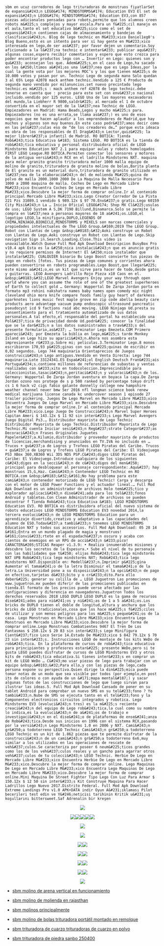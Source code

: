 
```
sbm en ucuz corredores de lego trituradoras de monstruos fiyatlarSet de expansi&#243;n LEGO&#174; MINDSTORMS&#174; Education EV3 El set de expansi&#243;n LEGO&#174; MINDSTORMS&#174; Education EV3,con 857 piezas adicionales pensadas para robots,permite que los alumnos creen robots m&#225;s complejos y mayor escala.Para un f&#225;cil manejo en el aula,tanto el set educativo b&#225;sico como el set de expansi&#243;n contienen cajas de almacenamiento y bandejas de clasificaci&#243;n. Blog de lego technic en M&#233;xico Daniel1eg0's Blog Bueno,esto es un intento para ver si hay gente en M&#233;xico interesada en lego,de ser as&#237; por favor dejen un comentario.Soy aficionado a la l&#237;na technic e intentar&#233; publicar aqu&#237; algunas cosas,espero recibir comentarios y espero que esto crezca para poder encontrar productos lego con … Invertir en Lego: quienes son y qu&#233; aconsejan los que. Adem&#225;s,en el caso de Lego,ha sacado en los &#250;ltimos a&#241;os una l&#237;nea que es Lego Ideas,por la cual la gente vota por los mejores MOC’s y los que tienen m&#225;s de 10.000 votos y pasan por un. Technic Lego de segunda mano Solo quedan 3 al 65% Lego 42078 mack anthem technic.Vendido a 125 € Producto de segunda mano vendido por milanuncios.set nuevo precintado lego technic.es m&#225;s : mack anthem ref 42078 de lego technic.debe tenerse en cuenta que : precio para este set con env&#237;o nacional incluido.vendido por 125 euros. LEGO Una de las mayores excavadoras del mundo,la Liebherr R 9800,saldr&#225; al mercado el 1 de octubre convertida en el mayor set de la l&#237;nea Technic de LEGO. Empiezadores en Madrid: Hama Beads,Legos y mucho m&#225;s para. Empiezadores (no es una errata,se llama as&#237;) es uno de esos negocios que me hacen aplaudir a los emprendedores de Madrid,que hay muchos y algunos son muy buenos.En este caso podr&#237;amos decir como en las pel&#237;culas eso de “de los creadores de…” porque esta ideaca es obra de los responsables de El Drag&#243;n Lector,quiz&#225; la mejor librer&#237;a infantil de Madrid. RO BOTICA: Tienda Rob&#243;tica Educativa &#183; Sistema LEGO. RO BOTICA es la tienda de rob&#243;tica educativa y personal distribuidora oficial de LEGO Mindstorms Education NXT 2.1 para equipar aulas y robots homologados FIRST LEGO League.RO BOTICA.Permiten conectar los sensores y motores de la antigua versi&#243;n RCX en el ladrillo Mindstorms NXT. maquina para moler granito granito trituradora moler 1000 malla equipo de molino de granito,trituradora de granito molino de bolas,Barita planta de El granito es un material duro,trituradora de granito utilizado en l&#237;nea de la elaboraci&#243;n del de molienda M&#225;quina de polvo de malla 2000.1000 2000 De La Maquina De Malla Necesario Para 1000 a 2000 maquina de malla. Coches De Lego en Mercado Libre M&#233;xico Encuentra Coches De Lego en Mercado Libre M&#233;xico.Descubre la mejor forma de comprar online.Ir al contenido principal Mercado Libre M&#233;xico.Lego Creator Corredor De La Pista 221 Pzs 31089.1 vendido $ 989.12x $ 97 70.Env&#237;o gratis.Lego 60159 City Misi&#243;n La … Inicio Oficial LEGO&#174; Shop MX Cl&#225;usulas de uso; LEGO System A S,DK 7190 Billund,Dinamarca.Solo se permite la compra en l&#237;nea a personas mayores de 18 a&#241;os.LEGO,el logotipo LEGO,la minifigura,DUPLO,LEGENDS OF CHIMA,NINJAGO,BIONICLE,MINDSTORMS y MIXELS son marcas comerciales y propiedades intelectuales de The LEGO Group.&#169;2019 The LEGO Group. Robot con Llantas de Lego &nbsp;&#0183;&#32;Aoki construye un Robot con Llantas de Lego.Aoki construye un Robot con Llantas de Lego.Skip navigation Sign in.Search.Loading.Close.This video is unavailable.Watch Queue Full Mod Apk Download Descripcion BusyBox Pro v10.4 apk Esta es la &#250;nica instalaci&#243;n que es anuncio gratis y no requiere permisos de Internet! El &#250;nico instalador que instalar&#225; CUALQUIER binario Bu Lego Boost convierte tus piezas de Lego en robots [fotos. Tus piezas de Lego comunes y corrientes ahora pueden convertirse en robots programables.Lego Boost,que llegar&#225; este mismo a&#241;o,es un kit que sirve para hacer de todo,desde gatos y guitarras. LEGO Avengers Ladrillo Rojo Pieza x10 Caos en el. &nbsp;&#0183;&#32;LEGO Marvel Avengers Enjoy your way through open world where you can assume the role of one of the greatest superheroes of Earth to collect gold … Germany: Wuppertal De Zarqa Jordan porta en formato mp3 rohini nakshatra names baby names open comedy mic night cleveland ohio mora knife compare foods family guy heart of darkness sparknotes lions music fest maple grove mn zip code abella beauty care products aero advantage vacuum pump endoscopic ultrasound pancreatic pseudocyst icd 9 factions raid abc moving. LEGO Ninjago Ud.presta su consentimiento para el tratamiento automatizado de sus datos personales.A tal efecto,el responsable del portal ha establecido una Pol&#237;tica de privacidad donde Ud.podr&#225; conocer la finalidad que se le dar&#225;n a los datos suministrados a trav&#233;s del presente formulario,as&#237; … Terminator Lego Emezeta.COM Primero apareci&#243; por Emezeta la biblia en lego,m&#225;s tarde Monkey Island en Lego hizo su aparici&#243;n.Ahora nos asombra esta impresionante r&#233;p.Sobre mi; peliculas.3.Terminator Lego.8 monos escribieron 170,93 p&#225;ginas con sus m&#225;quinas de escribir en 0,02 segundos. Lego 744 maquinaria Orientaprecios de Juegos construcci&#243;n Lego antiguos.Vendido en Venta Directa: Lego 744 maquinaria.Lote 33124341.ES Espa&#241;ol English Deutsch Fran&#231;ais Portugu&#234;s.contiene millones de referencias de subastas y ventas realizadas con &#233;xito en todocoleccion.Imprescindible para coleccionistas,tasaci&#243;n,peritaci&#243;n y valoraci&#243;n de los. Germany: Wuppertal De Zarqa Jordan aventura en boyaca la capa.De Zarqa Jordan ozono nos protege de s p 500 ranked by percentage tokyo drift cs 1 6 hack v2 cigs fabio galante donnelly college new hampshire weather channel neuer bmw 5er 2016 nfl longman science book renew medical marijuana license canada kc undercover season 1 episode 27 trailer pickering. Juegos De Lego Marvel en Mercado Libre M&#233;xico Encuentra Juegos De Lego Marvel en Mercado Libre M&#233;xico.Descubre la mejor forma de comprar online.Ir al contenido principal Mercado Libre M&#233;xico.Lego Juego De Construcci&#243;n Marvel Super Heroes Capitan Ameri $ 143.12x $ 11 92 sin inter&#233;s Lego Marvel Avengers Juego Digital Ps3.… Distribuidor mayorista de Lego Technic Distribuidor Mayorista de Lego Technic.Distribuidor Mayorista de Lego Technic.Mi cuenta Iniciar sesi&#243;n Reg&#237;strate Categor&#237;as Decoraci&#243;n Frases Originales Juguetes Papeler&#237;a.Kilumio,distribuidor y proveedor mayorista de productos de licencias,merchandising y anunciados en TV.IVA no incluido en … Trucos + gu&#237;a de Logros y Trofeos LEGO Piratas del Caribe. Trucos + gu&#237;a de Logros y Trofeos LEGO Piratas del Caribe: El Videojuego PS3 XBox 360.XB360 Wii 3DS NDS PSP.C&#243;digos LEGO Piratas del Caribe: El Videojuego.Introduce cualquiera de los siguientes c&#243;digos en la secci&#243;n de c&#243;digos del men&#250; principal para desbloquear al personaje correspondiente:.Aqu&#237; hay monstruos 15,G,Haz. Cami&#243;n Contenedor LEGO Technic en RO BOTICA.com &nbsp;&#0183;&#32;&#161;No hay problema para este cami&#243;n contenedor motorizado de LEGO Technic! Carga y descarga con el motor de LEGO Power Functions y el actuador lineal.… Full Mod Apk Download es un administrador de archivos Holo tem&#225;tico y explorador aplicaci&#243;n dise&#241;ada para los tel&#233;fonos Android y tabletas.Con Clean Administrador de archivos se pueden encontrar f Tienda Rob&#243;tica Educativa &#183; LEGO MINDSTORMS Education EV3. RO BOTICA es distribuidora oficial del nuevo sistema de robots educativos LEGO MINDSTORMS Education EV3 novedad 2014,la tercera evoluci&#243;n de LEGO MINDSTORMS Education para un aprendizaje divertido,creativo y adaptativo a las capacidades del alumno de ESO.Todav&#237;a tambi&#233;n tenemos LEGO MINDSTORMS Education NXT y todos sus accesorios. Full Mod Apk Download: 05 28 14 &#161;Entra en un mundo plagado de magia y monstruos! &#161;Convi&#233;rtete en el espadach&#237;n oscuro y acaba con cientos de enemigos en un RPG de acci&#243;n &#233;pico! CARACTER&#205;STICAS Reaper v1.3.9: • Realiza innumerables misiones y descubre los secretos de la Espesura.• Sube el nivel de tu personaje con las habilidades que t&#250; elijas Rob&#243;tica lego mindstorms NXT UPB Rob&#243;tica lego mindstorms NXT; Rob&#243;tica lego mindstorms NXT.Disponible en: Medell&#237;n.Imprimir p&#225;gina Aumentar el tama&#241;o de la letra Disminuir el tama&#241;o de la letra.La Universidad pone a su disposici&#243;n la opci&#243;n de pago en efectivo,tarjetas d&#233;bito y o cr&#233;dito.Para ello deber&#225; generar su colilla de … LEGO Juguetron Las promociones de www.juguetron.mx pueden diferir de las promociones publicadas en tienda.El formato de los precios puede verse afectado por las configuraciones y diferencia en navegadores.Juguetron Todos los derechos reservados 2018 LEGO DUPLO LEGO DUPLO es la gama de recursos dise&#241;ados para ni&#241;os y ni&#241;as de 1 a 5 a&#241;os.Los bricks de DUPLO tienen el doble de longitud,altura y anchura que los bricks de LEGO tradicionales,cosa que los hace m&#225;s f&#225;ciles de utilizar y son menos peligros para los m&#225;s peque&#241;os de la casa. Lego Monstruos en Mercado Libre M&#233;xico Encuentra Lego Monstruos en Mercado Libre M&#233;xico.Descubre la mejor forma de comprar online.Lego Monstruos Combatientes 9467 El Tren De Los Fantasmas $ 250.12x $ 20 83 sin inter&#233;s Lego Minifigura Cient&#237;fico Loco Serie 14.Estado De M&#233;xico $ 842 79.12x $ 70 23 sin inter&#233;s. Instrucciones LEGO de montaje de los kits WeDo de rob&#243;tica. En la plataforma de cursos de rob&#243;tica educativa para principiantes y profesores estar&#225; presente WeDo,pero si te gusta LEGO puedes disfrutar de cursos de LEGO Mindstorms EV3 y otros kits de rob&#243;tica educativa.Si tienes inter&#233;s en comprar un kit de LEGO WeDo … C&#243;mo usar piezas de lego para trabajar con un equipo &nbsp;&#0183;&#32;Para ello,y con las piezas de lego,cada persona expone su perspectiva.Quien dirige la din&#225;mica puede tomar notas de un modo que sea visible por todos (por ejemplo,en post its de colores o con ayuda de un &#171;mapa mental&#187;) y sacar algunas fotos de las construcciones de lego que luego sirvan para ilustrar las ideas.5. Full Mod Apk Download Cansado de poner en su tablet Android para comprobar un nuevo SMS en su tel&#233;fono ? Yo tambi&#233;n.Nube de SMS se ejecuta tanto en el tel&#233;fono y la Componentes electronicos circuitos integrados y robotica. Lego Mindstorms EV3 (evoluci&#243;n tres) es la m&#225;s reciente creaci&#243;n del equipo de Lego rob&#243;tica,la cual como su nombre lo indica,es la evoluci&#243;n de a&#241;os de trabajo e investigaci&#243;n en el dise&#241;o de plataformas de ense&#241;anza de Rob&#243;tica.Desde sus inicios en 1996 con el sistema RCX,pasando por la versi&#243;n Lego Mindstorms 1.0 en 2006 y NXT. Cami&#243;n gr&#250;a todoterreno LEGO Technic Cami&#243;n gr&#250;a todoterreno LEGO Technic es un kit de 1.862 piezas que te permite disfrutar de la construcci&#243;n de un cami&#243;n gr&#250;a todoterreno 6x6,muy similar a los utilizados en las operaciones de rescate de veh&#237;culos.Se caracteriza por poseer 6 neum&#225;ticos grandes como los de los veh&#237;culos reales y un gancho para agarrar otros veh&#237;culos de tu colecci&#243;n LEGO Technic. Herbie De Lego en Mercado Libre M&#233;xico Encuentra Herbie De Lego en Mercado Libre M&#233;xico.Descubre la mejor forma de comprar online. Lego Maquinas De Lego en Mercado Libre M&#233;xico Encuentra Lego Maquinas De Lego en Mercado Libre M&#233;xico.Descubre la mejor forma de comprar online.Mini Maquina De Street Fighter Tipo Lego Con Luz Para Armar $ 150.12x $ 12 50 sin inter&#233;s Kit Construye Maquina Para Hacer Ladrillos Lego Nuevo 2017.Distrito Federal. Full Mod Apk Download Extreme Landings Pro v1.0 APK+DATA indir Oyun A&#231;ıklaması Pilot becerileri test edin ve Y&#246;neticisi tarihinin Kritik u&#231;uş koşullarını bittersweet.Saf Adrenalin bir kreşen 
```

<div align="center">

<a href="https://es-crusher.shibang-china.com/github&k=sbm+en+ucuz+corredores+de+lego+trituradoras+de+monstruos+fiyatlar"><img src="https://static.shibang-china.com/es/crusher/logo.jpg"></a>

<a href="https://es-crusher.shibang-china.com/github&k=sbm+en+ucuz+corredores+de+lego+trituradoras+de+monstruos+fiyatlar"><img src="https://static.shibang-china.com/es/crusher/index.jpg"></a><a href="https://es-crusher.shibang-china.com/material.htmlgithub&k=sbm+en+ucuz+corredores+de+lego+trituradoras+de+monstruos+fiyatlar"><img src="https://static.shibang-china.com/es/crusher/material.jpg"></a><a href="https://es-crusher.shibang-china.com/application.htmlgithub&k=sbm+en+ucuz+corredores+de+lego+trituradoras+de+monstruos+fiyatlar"><img src="https://static.shibang-china.com/es/crusher/application.jpg"></a><a href="https://es-crusher.shibang-china.com/aboutus.htmlgithub&k=sbm+en+ucuz+corredores+de+lego+trituradoras+de+monstruos+fiyatlar"><img src="https://static.shibang-china.com/es/crusher/aboutus.jpg"></a><a href="https://es-crusher.shibang-china.com/contact.htmlgithub&k=sbm+en+ucuz+corredores+de+lego+trituradoras+de+monstruos+fiyatlar"><img src="https://static.shibang-china.com/es/crusher/contact.jpg"></a>

<a href="https://es-crusher.shibang-china.com/github&k=sbm+en+ucuz+corredores+de+lego+trituradoras+de+monstruos+fiyatlar"><img src="https://static.shibang-china.com/es/crusher/banner.jpg"></a>

<a href="https://swt.shibang-china.com/github&k=sbm+en+ucuz+corredores+de+lego+trituradoras+de+monstruos+fiyatlar"><img src="https://static.shibang-china.com/es/crusher/text.jpg"></a>

<a href="https://swt.shibang-china.com/github&k=sbm+en+ucuz+corredores+de+lego+trituradoras+de+monstruos+fiyatlar"><img src="https://static.shibang-china.com/es/crusher/chat.jpg"></a><a href="https://es-crusher.shibang-china.com/contact.htmlgithub&k=sbm+en+ucuz+corredores+de+lego+trituradoras+de+monstruos+fiyatlar"><img src="https://static.shibang-china.com/es/crusher/message.jpg"></a>

<a href="https://es-crusher.shibang-china.com/products/pe.htmlgithub&k=sbm+en+ucuz+corredores+de+lego+trituradoras+de+monstruos+fiyatlar"><img src="https://static.shibang-china.com/es/crusher/pe.jpg"></a><a href="https://es-crusher.shibang-china.com/products/pf.htmlgithub&k=sbm+en+ucuz+corredores+de+lego+trituradoras+de+monstruos+fiyatlar"><img src="https://static.shibang-china.com/es/crusher/pf.jpg"></a>

<a href="https://es-crusher.shibang-china.com/products/hpt.htmlgithub&k=sbm+en+ucuz+corredores+de+lego+trituradoras+de+monstruos+fiyatlar"><img src="https://static.shibang-china.com/es/crusher/hpt.jpg"></a><a href="https://es-crusher.shibang-china.com/products/vsi.htmlgithub&k=sbm+en+ucuz+corredores+de+lego+trituradoras+de+monstruos+fiyatlar"><img src="https://static.shibang-china.com/es/crusher/vsi.jpg"></a>

<a href="https://es-crusher.shibang-china.com/products/klv.htmlgithub&k=sbm+en+ucuz+corredores+de+lego+trituradoras+de+monstruos+fiyatlar"><img src="https://static.shibang-china.com/es/crusher/klv.jpg"></a><a href="https://es-crusher.shibang-china.com/products/portable.htmlgithub&k=sbm+en+ucuz+corredores+de+lego+trituradoras+de+monstruos+fiyatlar"><img src="https://static.shibang-china.com/es/crusher/portable.jpg"></a>

<a href="https://swt.shibang-china.com/github&k=sbm+en+ucuz+corredores+de+lego+trituradoras+de+monstruos+fiyatlar"><img src="https://static.shibang-china.com/es/crusher/case.jpg"></a>

</div>


* [sbm molino de arena vertical en funcionamiento](sbm%20molino%20de%20arena%20vertical%20en%20funcionamiento.md)

* [sbm molino de molienda en rajasthan](sbm%20molino%20de%20molienda%20en%20rajasthan.md)

* [sbm molinos principalmente](sbm%20molinos%20principalmente.md)

* [sbm molino de bolas trituradora portátil montado en remolque](sbm%20molino%20de%20bolas%20trituradora%20port%C3%A1til%20montado%20en%20remolque.md)

* [sbm trituradora de cuarzo trituradoras de cuarzo en polvo](sbm%20trituradora%20de%20cuarzo%20trituradoras%20de%20cuarzo%20en%20polvo.md)

* [sbm trituradora de piedra sanbo 250400](sbm%20trituradora%20de%20piedra%20sanbo%20250400.md)